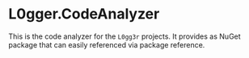 # L0gger.CodeAnalyzer

This is the code analyzer for the `L0gg3r` projects. It provides as NuGet package that can easily referenced via package reference.

